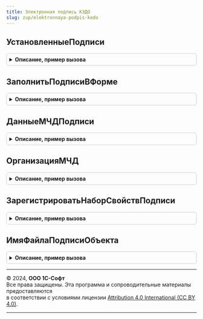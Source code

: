```yaml
---
title: Электронная подпись КЭДО
slug: zup/elektronnaya-podpis-kedo
---
```



## УстановленныеПодписи
<details style="margin: 1em 0; padding: 0.5em; border: 1px solid #ccc; border-radius: 6px;">

<summary style="font-weight: bold; cursor: pointer;">Описание, пример вызова</summary>

```bsl

Функция УстановленныеПодписи(Объект, ПорядковыйНомер = Неопределено) Экспорт
```

Пример вызова
```bsl
Результат = ЭлектроннаяПодписьКЭДО.УстановленныеПодписи(Объект, ПорядковыйНомер);
```
</details>

## ЗаполнитьПодписиВФорме
<details style="margin: 1em 0; padding: 0.5em; border: 1px solid #ccc; border-radius: 6px;">

<summary style="font-weight: bold; cursor: pointer;">Описание, пример вызова</summary>

```bsl

Процедура ЗаполнитьПодписиВФорме(УправляемаяФорма, СсылкаНаОбъект) Экспорт
```

Пример вызова
```bsl
ЭлектроннаяПодписьКЭДО.ЗаполнитьПодписиВФорме(УправляемаяФорма, СсылкаНаОбъект) 
```
</details>

## ДанныеМЧДПодписи
<details style="margin: 1em 0; padding: 0.5em; border: 1px solid #ccc; border-radius: 6px;">

<summary style="font-weight: bold; cursor: pointer;">Описание, пример вызова</summary>

```bsl

Функция ДанныеМЧДПодписи(МЧД, ИдентификаторХранилища) Экспорт
```

Пример вызова
```bsl
Результат = ЭлектроннаяПодписьКЭДО.ДанныеМЧДПодписи(МЧД, ИдентификаторХранилища) 
```
</details>

## ОрганизацияМЧД
<details style="margin: 1em 0; padding: 0.5em; border: 1px solid #ccc; border-radius: 6px;">

<summary style="font-weight: bold; cursor: pointer;">Описание, пример вызова</summary>

```bsl

Функция ОрганизацияМЧД(МЧД) Экспорт
```

Пример вызова
```bsl
Результат = ЭлектроннаяПодписьКЭДО.ОрганизацияМЧД(МЧД) 
```
</details>

## ЗарегистрироватьНаборСвойствПодписи
<details style="margin: 1em 0; padding: 0.5em; border: 1px solid #ccc; border-radius: 6px;">

<summary style="font-weight: bold; cursor: pointer;">Описание, пример вызова</summary>

```bsl

Процедура ЗарегистрироватьНаборСвойствПодписи(Объект, СвойстваПодписи, НаборСвойствПодписиКЭДО) Экспорт
```

Пример вызова
```bsl
ЭлектроннаяПодписьКЭДО.ЗарегистрироватьНаборСвойствПодписи(Объект, СвойстваПодписи, НаборСвойствПодписиКЭДО) 
```
</details>

## ИмяФайлаПодписиОбъекта
<details style="margin: 1em 0; padding: 0.5em; border: 1px solid #ccc; border-radius: 6px;">

<summary style="font-weight: bold; cursor: pointer;">Описание, пример вызова</summary>

```bsl

Функция ИмяФайлаПодписиОбъекта(Объект) Экспорт
```

Пример вызова
```bsl
Результат = ЭлектроннаяПодписьКЭДО.ИмяФайлаПодписиОбъекта(Объект));
```
</details>

---

© 2024, **ООО 1С-Софт**  
Все права защищены. Эта программа и сопроводительные материалы предоставляются  
в соответствии с условиями лицензии [Attribution 4.0 International (CC BY 4.0)](https://creativecommons.org/licenses/by/4.0/legalcode).

---
